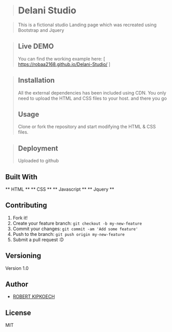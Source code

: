 > #   Delani Studio

> This is a fictional studio Landing page which was recreated using Bootstrap and Jquery

> ## Live DEMO
> You can find the working example here: [ https://robaa2168.github.io/Delani-Studio/ ]

> ## Installation
> All the external dependencies has been included using CDN. You only need to upload the HTML and CSS files to your host.
> and there you go
> ## Usage
> Clone or fork the repository and start modifying the HTML & CSS files.


> ## Deployment
> Uploaded to github

## Built With

** HTML **
** CSS **
** Javascript **
** Jquery **


## Contributing

1. Fork it!
2. Create your feature branch: `git checkout -b my-new-feature`
3. Commit your changes: `git commit -am 'Add some feature'`
4. Push to the branch: `git push origin my-new-feature`
5. Submit a pull request :D

## Versioning

Version 1.0
## Author

* [ROBERT KIPKOECH]()

## License
MIT
